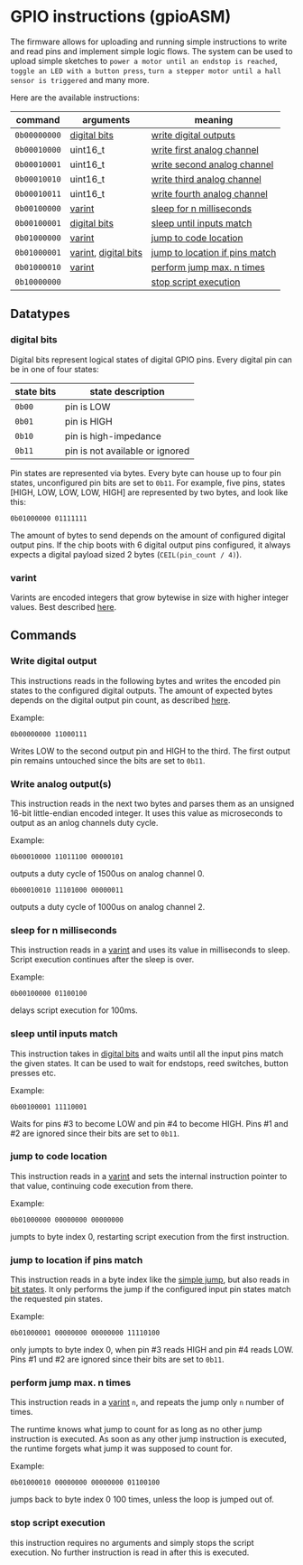 # GPIO instructions (gpioASM)

The firmware allows for uploading and running simple instructions to write and read pins and implement simple logic flows.
The system can be used to upload simple sketches to `power a motor until an endstop is reached`, `toggle an LED with a button press`, `turn a stepper motor until a hall sensor is triggered` and many more.

Here are the available instructions:

| command | arguments | meaning |
| ------- | --------- | ------- |
| `0b00000000` | [digital bits](#digital-bits) | [write digital outputs](#write-digital-output) |
| `0b00010000` | uint16_t | [write first analog channel](#write-analog-outputs) |
| `0b00010001` | uint16_t | [write second analog channel](#write-analog-outputs) |
| `0b00010010` | uint16_t | [write third analog channel](#write-analog-outputs) |
| `0b00010011` | uint16_t | [write fourth analog channel](#write-analog-outputs) |
| `0b00100000` | [varint](#varint) | [sleep for n milliseconds](#sleep-for-n-milliseconds) |
| `0b00100001` | [digital bits](#digital-bits) | [sleep until inputs match](#sleep-until-inputs-match) |
| `0b01000000` | [varint](#varint) | [jump to code location](#jump-to-code-location) |
| `0b01000001` | [varint](#varint), [digital bits](#digital-bits) | [jump to location if pins match](#jump-to-location-if-pins-match) |
| `0b01000010` | [varint](#varint) | [perform jump max. n times](#perform-jump-max-n-times)
| `0b10000000` | | [stop script execution](#stop-script-execution)

## Datatypes

### digital bits

Digital bits represent logical states of digital GPIO pins.
Every digital pin can be in one of four states:

| state bits | state description |
| --- | --- |
| `0b00` | pin is LOW |
| `0b01` | pin is HIGH |
| `0b10` | pin is high-impedance |
| `0b11` | pin is not available or ignored |

Pin states are represented via bytes.
Every byte can house up to four pin states, unconfigured pin bits are set to `0b11`.
For example, five pins, states [HIGH, LOW, LOW, LOW, HIGH] are represented by two bytes, and look like this:

`0b01000000 01111111`

The amount of bytes to send depends on the amount of configured digital output pins.
If the chip boots with 6 digital output pins configured, it always expects a digital payload sized 2 bytes (`CEIL(pin_count / 4)`).

### varint

Varints are encoded integers that grow bytewise in size with higher integer values.
Best described [here](https://developers.google.com/protocol-buffers/docs/encoding).

## Commands


### Write digital output

This instructions reads in the following bytes and writes the encoded pin states to the configured digital outputs. The amount of expected bytes depends on the digital output pin count, as described [here](#digital-bits).

Example:

`0b00000000 11000111`

Writes LOW to the second output pin and HIGH to the third.
The first output pin remains untouched since the bits are set to `0b11`.

### Write analog output(s)

This instruction reads in the next two bytes and parses them as an unsigned 16-bit little-endian encoded integer.
It uses this value as microseconds to output as an anlog channels duty cycle.

Example:

`0b00010000 11011100 00000101`

outputs a duty cycle of 1500us on analog channel 0.

`0b00010010 11101000 00000011`

outputs a duty cycle of 1000us on analog channel 2.

### sleep for n milliseconds

This instruction reads in a [varint](#varint) and uses its value in milliseconds to sleep.
Script execution continues after the sleep is over.

Example:

`0b00100000 01100100`

delays script execution for 100ms.


### sleep until inputs match

This instruction takes in [digital bits](#digital-bits) and waits until all the input pins match the given states.
It can be used to wait for endstops, reed switches, button presses etc.

Example:

`0b00100001 11110001`

Waits for pins #3 to become LOW and pin #4 to become HIGH.
Pins #1 and #2 are ignored since their bits are set to `0b11`.

### jump to code location

This instruction reads in a [varint](#varint) and sets the internal instruction pointer to that value, continuing code execution from there.

Example:

`0b01000000 00000000 00000000`

jumpts to byte index 0, restarting script execution from the first instruction.

### jump to location if pins match

This instruction reads in a byte index like the [simple jump](#jump-to-code-location), but also reads in [bit states](#digital-bits).
It only performs the jump if the configured input pin states match the requested pin states.

Example:

`0b01000001 00000000 00000000 11110100`

only jumpts to byte index 0, when pin #3 reads HIGH and pin #4 reads LOW.
Pins #1 und #2 are ignored since their bits are set to `0b11`.

### perform jump max. n times

This instruction reads in a [varint](#varint) `n`, and repeats the jump only `n` number of times.

The runtime knows what jump to count for as long as no other jump instruction is executed.
As soon as any other jump instruction is executed, the runtime forgets what jump it was supposed to count for.

Example:

`0b01000010 00000000 00000000 01100100`

jumps back to byte index 0 100 times, unless the loop is jumped out of.

### stop script execution

this instruction requires no arguments and simply stops the script execution.
No further instruction is read in after this is executed.